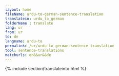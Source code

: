 ```yaml
---
layout: home
fileName: urdu-to-german-sentence-translation
translatein: urdu_to_german
folderName : translate
lang: ur
from: ur
to: de
langname: urdu-to
permalink: /ur/urdu-to-german-sentence-translation
tool: sentence-translations
matchurls: en&&ur&&de
---
```

{% include section/translateinto.html %}
